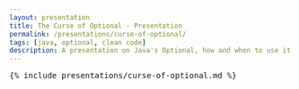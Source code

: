 ```yaml
---
layout: presentation
title: The Curse of Optional - Presentation
permalink: /presentations/curse-of-optional/
tags: [java, optional, clean code]
description: A presentation on Java's Optional, how and when to use it and some common anti-patterns
---
```


<pre>{% include presentations/curse-of-optional.md %}</pre>
